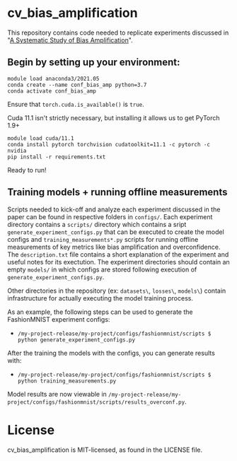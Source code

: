 # cv_bias_amplification

This repository contains code needed to replicate experiments discussed in "[A Systematic Study of Bias Amplification](https://arxiv.org/pdf/2201.11706.pdf)".

## Begin by setting up your environment: 

```
module load anaconda3/2021.05
conda create --name conf_bias_amp python=3.7
conda activate conf_bias_amp
```
Ensure that `torch.cuda.is_available()` is `true`.

Cuda 11.1 isn't strictly necessary, but installing it allows us to get PyTorch 1.9+

```
module load cuda/11.1 
conda install pytorch torchvision cudatoolkit=11.1 -c pytorch -c nvidia
pip install -r requirements.txt
```
Ready to run!

## Training models + running offline measurements

Scripts needed to kick-off and analyze each experiment discussed in the paper can be found in respective folders in `configs/`. Each experiment directory contains a `scripts/` directory which contains a sript  `generate_experiment_configs.py` that can be executed to create the model configs and `training_measurements*.py` scripts for running offline measurements of key metrics like bias amplification and overconfidence. The `description.txt` file contains a short explanation of the experiment and useful notes for its exectution. The experiment directories should contain an empty `models/` in which configs are stored following execution of `generate_experiment_configs.py`. 

Other directories in the repository (ex: `datasets\`, `losses\`, `models\`) contain infrastructure for actually executing the model training process.

As an example, the following steps can be used to generate the FashionMNIST experiment configs:
* `/my-project-release/my-project/configs/fashionmnist/scripts $ python generate_experiment_configs.py` 

After the training the models with the configs, you can generate results with:
* `/my-project-release/my-project/configs/fashionmnist/scripts $ python training_measurements.py`

Model results are now viewable in `/my-project-release/my-project/configs/fashionmnist/scripts/results_overconf.py`. 

# License
cv_bias_amplification is MIT-licensed, as found in the LICENSE file.
